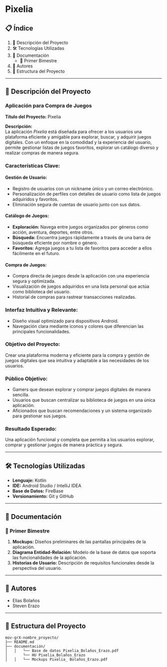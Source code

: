 # Pixelia

## 📋 Índice

1. 📖 Descripción del Proyecto  
2. 🛠️ Tecnologías Utilizadas  
3. 📄 Documentación  
   - 📑 Primer Bimestre  
4. 👥 Autores  
5. 📂 Estructura del Proyecto  

---

## 📖 Descripción del Proyecto  

### Aplicación para Compra de Juegos  

**Título del Proyecto:** Pixelia 

**Descripción:**  
La aplicación *Pixelia* está diseñada para ofrecer a los usuarios una plataforma eficiente y amigable para explorar, buscar, y adquirir juegos digitales. Con un enfoque en la comodidad y la experiencia del usuario, permite gestionar listas de juegos favoritos, explorar un catálogo diverso y realizar compras de manera segura.  

### Características Clave:  

#### **Gestión de Usuario:**  
- Registro de usuarios con un nickname único y un correo electrónico.  
- Personalización de perfiles con detalles de usuario como lista de juegos adquiridos y favoritos.  
- Eliminación segura de cuentas de usuario junto con sus datos.  

#### **Catálogo de Juegos:**  
- **Exploración:** Navega entre juegos organizados por géneros como acción, aventura, deportes, entre otros.  
- **Búsqueda:** Encuentra juegos rápidamente a través de una barra de búsqueda eficiente por nombre o género.  
- **Favoritos:** Agrega juegos a tu lista de favoritos para acceder a ellos fácilmente en el futuro.  

#### **Compra de Juegos:**  
- Compra directa de juegos desde la aplicación con una experiencia segura y optimizada.  
- Visualización de juegos adquiridos en una lista personal que actúa como biblioteca del usuario.  
- Historial de compras para rastrear transacciones realizadas.  

### **Interfaz Intuitiva y Relevante:**  
- Diseño visual optimizado para dispositivos Android.  
- Navegación clara mediante iconos y colores que diferencian las principales funcionalidades.  

### **Objetivo del Proyecto:**  
Crear una plataforma moderna y eficiente para la compra y gestión de juegos digitales que sea intuitiva y adaptable a las necesidades de los usuarios.

### **Público Objetivo:**  
- Gamers que desean explorar y comprar juegos digitales de manera sencilla.  
- Usuarios que buscan centralizar su biblioteca de juegos en una única aplicación.  
- Aficionados que buscan recomendaciones y un sistema organizado para gestionar sus juegos.  

### **Resultado Esperado:**  
Una aplicación funcional y completa que permita a los usuarios explorar, comprar y gestionar juegos de manera práctica y segura.

---

## 🛠️ Tecnologías Utilizadas  

- **Lenguaje:** Kotlin  
- **IDE:** Android Studio / IntelliJ IDEA  
- **Base de Datos:** FireBase  
- **Versionamiento:** Git y GitHub  

---

## 📄 Documentación  

### 📑 Primer Bimestre  
1. **Mockups:** Diseños preliminares de las pantallas principales de la aplicación.  
2. **Diagrama Entidad-Relación:** Modelo de la base de datos que soporta las funcionalidades de la aplicación.  
3. **Historias de Usuario:** Descripción de requisitos funcionales desde la perspectiva del usuario.  

---

## 👥 Autores  

- Elias Bolaños
- Steven Erazo 

---

## 📂 Estructura del Proyecto  

```plaintext
mov-grX-nombre_proyecto/
├── README.md
├── documentación/
│   │   └── Base de datos Pixelia_Bolaños_Erazo.pdf
│       └── HU Pixelia_Bolaños_Erazo
│   │   └── Mockups Pixelia_ Bolaños_Erazo.pdf
